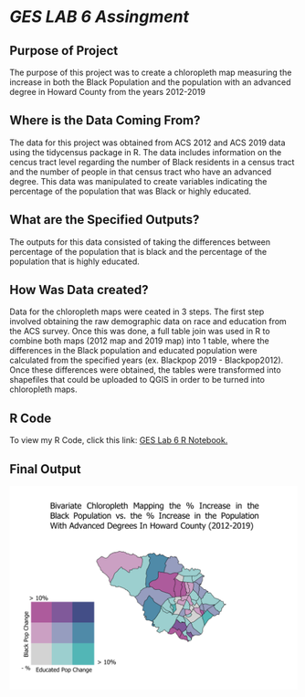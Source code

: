 # *GES LAB 6 Assingment*

## Purpose of Project 
The purpose of this project was to create a chloropleth map measuring the increase in both the Black Population and the population with an advanced degree in Howard County from the years 2012-2019 

## Where is the Data Coming From? 
The data for this project was obtained from ACS 2012 and ACS 2019 data using the tidycensus package in R. The data includes information on the cencus tract level 
regarding the number of Black residents in a census tract and the number of people in that census tract who have an advanced degree. This data was manipulated to create 
variables indicating the percentage of the population that was Black or highly educated. 

## What are the Specified Outputs? 
The outputs for this data consisted of taking the differences between percentage of the population that is black and the percentage of the population that
is highly educated. 

## How Was Data created? 
Data for the chloropleth maps were ceated in 3 steps. The first step involved obtaining the raw demographic data on race and education from the ACS survey. Once this was done, a full table join was used in R to combine both maps (2012 map and 2019 map) into 1 table, where the differences in the Black population and educated population were calculated from the specified years (ex. Blackpop 2019 - Blackpop2012). Once these differences were obtained, the tables were transformed into shapefiles that could be uploaded to QGIS in order to be turned into chloropleth maps. 

## R Code 
To view my R Code, click this link: 
<a href="https://github.com/jjustin1/GESLAB6.github.io/blob/main/RNotebook/GES%20LAB%206%20R%20notebook%20PDF.pdf" target="_blank">GES Lab 6 R Notebook.</a>


## Final Output 
<img src="Images/FinalChloroplethgithub.PNG" width="800">


